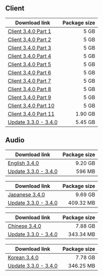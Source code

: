 ## Client

| Download link | Package size |
| ------------- | ------------:|
| [Client 3.4.0 Part 1](https://autopatchos.starrails.com/client/download/20250623153734_TGxpmzGjuZaNs927/PC/download/StarRail_3.4.0.7z.001) | 5 GB |
| [Client 3.4.0 Part 2](https://autopatchos.starrails.com/client/download/20250623153734_TGxpmzGjuZaNs927/PC/download/StarRail_3.4.0.7z.002) | 5 GB |
| [Client 3.4.0 Part 3](https://autopatchos.starrails.com/client/download/20250623153734_TGxpmzGjuZaNs927/PC/download/StarRail_3.4.0.7z.003) | 5 GB |
| [Client 3.4.0 Part 4](https://autopatchos.starrails.com/client/download/20250623153734_TGxpmzGjuZaNs927/PC/download/StarRail_3.4.0.7z.004) | 5 GB |
| [Client 3.4.0 Part 5](https://autopatchos.starrails.com/client/download/20250623153734_TGxpmzGjuZaNs927/PC/download/StarRail_3.4.0.7z.005) | 5 GB |
| [Client 3.4.0 Part 6](https://autopatchos.starrails.com/client/download/20250623153734_TGxpmzGjuZaNs927/PC/download/StarRail_3.4.0.7z.006) | 5 GB |
| [Client 3.4.0 Part 7](https://autopatchos.starrails.com/client/download/20250623153734_TGxpmzGjuZaNs927/PC/download/StarRail_3.4.0.7z.007) | 5 GB |
| [Client 3.4.0 Part 8](https://autopatchos.starrails.com/client/download/20250623153734_TGxpmzGjuZaNs927/PC/download/StarRail_3.4.0.7z.008) | 5 GB |
| [Client 3.4.0 Part 9](https://autopatchos.starrails.com/client/download/20250623153734_TGxpmzGjuZaNs927/PC/download/StarRail_3.4.0.7z.009) | 5 GB |
| [Client 3.4.0 Part 10](https://autopatchos.starrails.com/client/download/20250623153734_TGxpmzGjuZaNs927/PC/download/StarRail_3.4.0.7z.010) | 5 GB |
| [Client 3.4.0 Part 11](https://autopatchos.starrails.com/client/download/20250623153734_TGxpmzGjuZaNs927/PC/download/StarRail_3.4.0.7z.011) | 1.90 GB |
| [Update 3.3.0 - 3.4.0](https://autopatchos.starrails.com/client/diff/hkrpg_global/game_3.3.0_3.4.0_hdiff_ncZjrgLEEuzXbWWW.7z) | 5.45 GB |


## Audio

| Download link | Package size |
| ------------- | ------------:|
| [English 3.4.0](https://autopatchos.starrails.com/client/download/20250623153734_TGxpmzGjuZaNs927/PC/English.7z) | 9.20 GB |
| [Update 3.3.0 - 3.4.0](https://autopatchos.starrails.com/client/diff/hkrpg_global/audio_en-us_3.3.0_3.4.0_hdiff_XGgMIEOilbuMsEbp.7z) | 596 MB |

| Download link | Package size |
| ------------- | ------------:|
| [Japanese 3.4.0](https://autopatchos.starrails.com/client/download/20250623153734_TGxpmzGjuZaNs927/PC/Japanese.7z) | 9.69 GB |
| [Update 3.3.0 - 3.4.0](https://autopatchos.starrails.com/client/diff/hkrpg_global/audio_ja-jp_3.3.0_3.4.0_hdiff_VjKynNjNnSHPxadp.7z) | 409.32 MB |

| Download link | Package size |
| ------------- | ------------:|
| [Chinese 3.4.0](https://autopatchos.starrails.com/client/download/20250623153734_TGxpmzGjuZaNs927/PC/Chinese.7z) | 7.88 GB |
| [Update 3.3.0 - 3.4.0](https://autopatchos.starrails.com/client/diff/hkrpg_global/audio_zh-cn_3.3.0_3.4.0_hdiff_FkzXudtGBomXeQzH.7z) | 343.34 MB |

| Download link | Package size |
| ------------- | ------------:|
| [Korean 3.4.0](https://autopatchos.starrails.com/client/download/20250623153734_TGxpmzGjuZaNs927/PC/Korean.7z) | 7.78 GB |
| [Update 3.3.0 - 3.4.0](https://autopatchos.starrails.com/client/diff/hkrpg_global/audio_ko-kr_3.3.0_3.4.0_hdiff_QnWqpOdNWbjczMnP.7z) | 346.25 MB |